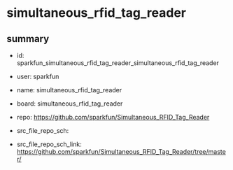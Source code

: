 # simultaneous_rfid_tag_reader
 
## summary 
* id: sparkfun_simultaneous_rfid_tag_reader_simultaneous_rfid_tag_reader
* user: sparkfun
* name: simultaneous_rfid_tag_reader
* board: simultaneous_rfid_tag_reader
* repo: https://github.com/sparkfun/Simultaneous_RFID_Tag_Reader



* src_file_repo_sch: 
* src_file_repo_sch_link: https://github.com/sparkfun/Simultaneous_RFID_Tag_Reader/tree/master/




